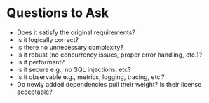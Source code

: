 # Questions to Ask

- Does it satisfy the original requirements?
- Is it logically correct?
- Is there no unnecessary complexity?
- Is it robust (no concurrency issues, proper error handling, etc.)?
- Is it performant?
- Is it secure e.g., no SQL injections, etc?
- Is it observable e.g., metrics, logging, tracing, etc.?
- Do newly added dependencies pull their weight? Is their license acceptable?
